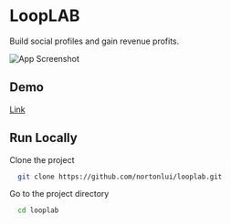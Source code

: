 # LoopLAB

Build social profiles and gain revenue profits.

![App Screenshot](https://i.ibb.co/qJyg29X/loopback.png)

## Demo

[Link](https://codepen.io/nortonlui/pen/mdmWBYE)

## Run Locally

Clone the project

```bash
  git clone https://github.com/nortonlui/looplab.git
```

Go to the project directory

```bash
  cd looplab
```
